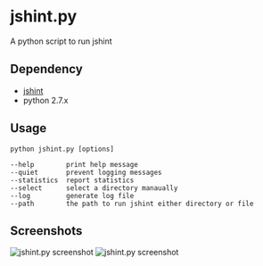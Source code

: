 jshint.py
=========

A python script to run jshint

Dependency
----------
* [jshint](https://github.com/jshint/jshint)
* python 2.7.x

Usage
-----
    python jshint.py [options]
    
    --help        print help message
    --quiet       prevent logging messages
    --statistics  report statistics
    --select      select a directory manaually
    --log         generate log file
    --path        the path to run jshint either directory or file

Screenshots 
-----------
![jshint.py screenshot](https://raw.github.com/michalliu/jshint.py/master/screenshot/command.png)
![jshint.py screenshot](https://raw.github.com/michalliu/jshint.py/master/screenshot/statistics.png)

